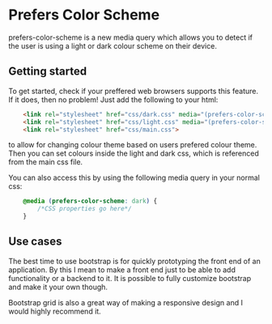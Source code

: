 # Prefers Color Scheme

prefers-color-scheme is a new media query which allows you to detect if the user is using a light or dark colour scheme on their device.

## Getting started

To get started, check if your preffered web browsers supports this feature. If it does, then no problem! Just add the following to your html:

```html
    <link rel="stylesheet" href="css/dark.css" media="(prefers-color-scheme: dark)">
    <link rel="stylesheet" href="css/light.css" media="(prefers-color-scheme: no-preference), (prefers-color-scheme: light)">
    <link rel="stylesheet" href="css/main.css">
```

to allow for changing colour theme based on users prefered colour theme. Then you can set colours inside the light and dark css, which is referenced from the main css file.

You can also access this by using the following media query in your normal css:

```css
    @media (prefers-color-scheme: dark) {
        /*CSS properties go here*/
    }
```

## Use cases

The best time to use bootstrap is for quickly prototyping the front end of an application. By this I mean to make a front end just to be able to add functionality or a backend to it. It is possible to fully customize bootstrap and make it your own though.

Bootstrap grid is also a great way of making a responsive design and I would highly recommend it.
